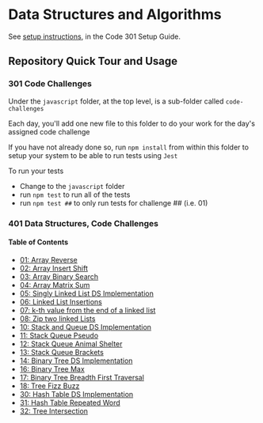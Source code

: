 # Data Structures and Algorithms

See [setup instructions](https://codefellows.github.io/setup-guide/code-301/2-code-challenges), in the Code 301 Setup Guide.

## Repository Quick Tour and Usage

### 301 Code Challenges

Under the `javascript` folder, at the top level, is a sub-folder called `code-challenges`

Each day, you'll add one new file to this folder to do your work for the day's assigned code challenge

If you have not already done so, run `npm install` from within this folder to setup your system to be able to run tests using `Jest`

To run your tests

- Change to the `javascript` folder
- run `npm test` to run all of the tests
- run `npm test ##` to only run tests for challenge ## (i.e. 01)

### 401 Data Structures, Code Challenges

#### Table of Contents

- [01: Array Reverse](./python/docs/array_reverse/README.md)
- [02: Array Insert Shift](./python/docs/array_insert_shift/README.md)
- [03: Array Binary Search](./python/docs/array_binary_search/README.md)
- [04: Array Matrix Sum](./python/docs/array_matrix_sum/README.md)
- [05: Singly Linked List DS Implementation](./python/docs/linked_list/README.md)
- [06: Linked List Insertions](./python/docs/linked_list_insertions/README.md)
- [07: k-th value from the end of a linked list](./python/docs/linked_list_kth/README.md)
- [08: Zip two linked Lists](./python/docs/linked_list_zip/README.md)
- [10: Stack and Queue DS Implementation](./python/docs/stack_and_queue/README.md)
- [11: Stack Queue Pseudo](./python/docs/stack_queue_pseudo/README.md)
- [12: Stack Queue Animal Shelter](./python/docs/stack_queue_animal_shelter/README.md)
- [13: Stack Queue Brackets](./python/docs/stack_queue_brackets/README.md)
- [14: Binary Tree DS Implementation](./python/docs/trees/README.md)
- [16: Binary Tree Max](./python/docs/tree_max/README.md)
- [17: Binary Tree Breadth First Traversal](./python/docs/tree_breadth_first/README.md)
- [18: Tree Fizz Buzz](./python/docs/tree_fizz_buzz/README.md)
- [30: Hash Table DS Implementation](./python/docs/hashtable/README.md)
- [31: Hash Table Repeated Word](./python/docs/hashtable_repeated_word/README.md)
- [32: Tree Intersection](./python/docs/tree_intersection/README.md)
